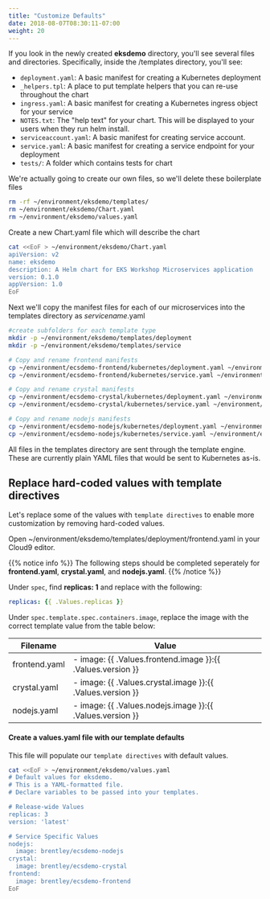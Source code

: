 ```yaml
---
title: "Customize Defaults"
date: 2018-08-07T08:30:11-07:00
weight: 20
---
```


If you look in the newly created **eksdemo** directory, you'll see several files and directories. Specifically, inside the /templates directory, you'll see:

* `deployment.yaml`: A basic manifest for creating a Kubernetes deployment
* `_helpers.tpl`: A place to put template helpers that you can re-use throughout the chart
* `ingress.yaml`: A basic manifest for creating a Kubernetes ingress object for your service
* `NOTES.txt`: The "help text" for your chart. This will be displayed to your users when they run helm install.
* `serviceaccount.yaml`: A basic manifest for creating service account.
* `service.yaml`: A basic manifest for creating a service endpoint for your deployment
* `tests/`: A folder which contains tests for chart

We're actually going to create our own files, so we'll delete these boilerplate files

```sh
rm -rf ~/environment/eksdemo/templates/
rm ~/environment/eksdemo/Chart.yaml
rm ~/environment/eksdemo/values.yaml
```

Create a new Chart.yaml file which will describe the chart

```sh
cat <<EoF > ~/environment/eksdemo/Chart.yaml
apiVersion: v2
name: eksdemo
description: A Helm chart for EKS Workshop Microservices application
version: 0.1.0
appVersion: 1.0
EoF
```

Next we'll copy the manifest files for each of our microservices into the templates directory as *servicename*.yaml

```sh
#create subfolders for each template type
mkdir -p ~/environment/eksdemo/templates/deployment
mkdir -p ~/environment/eksdemo/templates/service

# Copy and rename frontend manifests
cp ~/environment/ecsdemo-frontend/kubernetes/deployment.yaml ~/environment/eksdemo/templates/deployment/frontend.yaml
cp ~/environment/ecsdemo-frontend/kubernetes/service.yaml ~/environment/eksdemo/templates/service/frontend.yaml

# Copy and rename crystal manifests
cp ~/environment/ecsdemo-crystal/kubernetes/deployment.yaml ~/environment/eksdemo/templates/deployment/crystal.yaml
cp ~/environment/ecsdemo-crystal/kubernetes/service.yaml ~/environment/eksdemo/templates/service/crystal.yaml

# Copy and rename nodejs manifests
cp ~/environment/ecsdemo-nodejs/kubernetes/deployment.yaml ~/environment/eksdemo/templates/deployment/nodejs.yaml
cp ~/environment/ecsdemo-nodejs/kubernetes/service.yaml ~/environment/eksdemo/templates/service/nodejs.yaml
```

All files in the templates directory are sent through the template engine. These are currently plain YAML files that would be sent to Kubernetes as-is.

## Replace hard-coded values with template directives
Let's replace some of the values with `template directives` to enable more customization by removing hard-coded values.

Open ~/environment/eksdemo/templates/deployment/frontend.yaml in your Cloud9 editor.

{{% notice info %}}
The following steps should be completed seperately for **frontend.yaml**, **crystal.yaml**, and **nodejs.yaml**.
{{% /notice %}}

Under `spec`, find **replicas: 1**  and replace with the following:

```yaml
replicas: {{ .Values.replicas }}
```

Under `spec.template.spec.containers.image`, replace the image with the correct template value from the table below:

|Filename | Value |
|---|---|
|frontend.yaml|- image: {{ .Values.frontend.image }}:{{ .Values.version }}|
|crystal.yaml|- image: {{ .Values.crystal.image }}:{{ .Values.version }}|
|nodejs.yaml|- image: {{ .Values.nodejs.image }}:{{ .Values.version }}|

#### Create a values.yaml file with our template defaults

This file will populate our `template directives` with default values.

```sh
cat <<EoF > ~/environment/eksdemo/values.yaml
# Default values for eksdemo.
# This is a YAML-formatted file.
# Declare variables to be passed into your templates.

# Release-wide Values
replicas: 3
version: 'latest'

# Service Specific Values
nodejs:
  image: brentley/ecsdemo-nodejs
crystal:
  image: brentley/ecsdemo-crystal
frontend:
  image: brentley/ecsdemo-frontend
EoF
```
